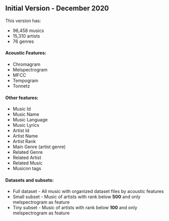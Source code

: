 ## Initial Version - December 2020
This version has:
- 96,458 musics 
- 15,310 artists 
- 76 genres

#### Acoustic Features:

- Chromagram
- Melspectrogram
- MFCC
- Tempogram
- Tonnetz

#### Other features:

- Music Id
- Music Name
- Music Language
- Music Lyrics
- Artist Id
- Artist Name
- Artist Rank
- Main Genre (artist genre)
- Related Genre
- Related Artist
- Related Music
- Musicnn tags

#### Datasets and subsets:

- Full dataset - All music with organized dataset files by acoustic features
- Small subset - Music of artists with rank below **500** and only melspectrogram as feature
- Tiny subset - Music of artists with rank below **100** and only melspectrogram as feature  